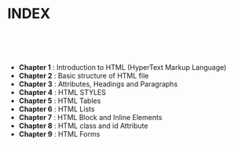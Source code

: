 # INDEX

<br />
<br />
<br />

<ul>
    <li><strong>Chapter 1</strong> : Introduction to HTML (HyperText Markup Language)</li>
    <li><strong>Chapter 2</strong> : Basic structure of HTML file</li>
    <li><strong>Chapter 3</strong> : Attributes, Headings and Paragraphs</li>
    <li><strong>Chapter 4</strong> : HTML STYLES</li>
    <li><strong>Chapter 5</strong> : HTML Tables</li>
    <li><strong>Chapter 6</strong> : HTML Lists</li>
    <li><strong>Chapter 7</strong> : HTML Block and Inline Elements</li>
    <li><strong>Chapter 8</strong> : HTML class and id Attribute</li>
    <li><strong>Chapter 9</strong> : HTML Forms</li>
</ul>